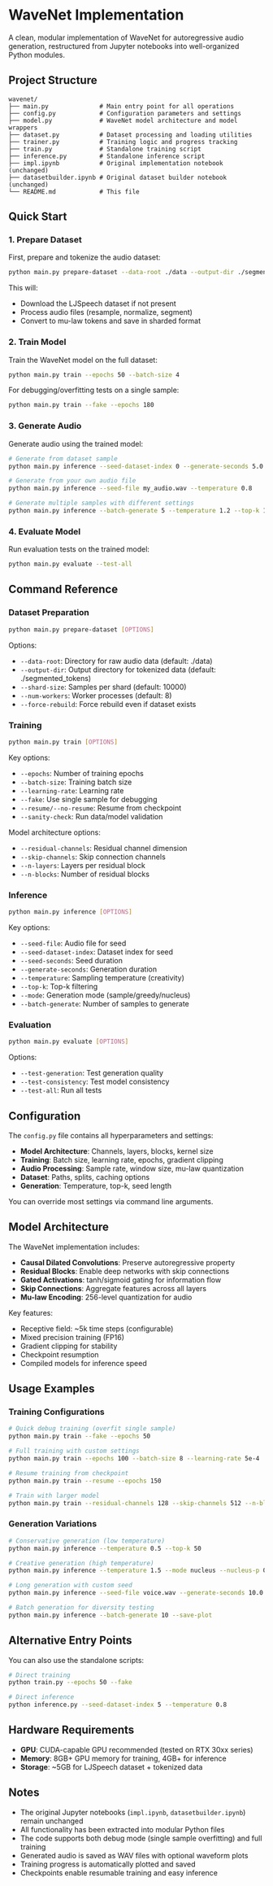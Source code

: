 # WaveNet Implementation

A clean, modular implementation of WaveNet for autoregressive audio generation, restructured from Jupyter notebooks into well-organized Python modules.

## Project Structure

```
wavenet/
├── main.py              # Main entry point for all operations
├── config.py            # Configuration parameters and settings
├── model.py             # WaveNet model architecture and model wrappers
├── dataset.py           # Dataset processing and loading utilities
├── trainer.py           # Training logic and progress tracking
├── train.py             # Standalone training script
├── inference.py         # Standalone inference script
├── impl.ipynb           # Original implementation notebook (unchanged)
├── datasetbuilder.ipynb # Original dataset builder notebook (unchanged)
└── README.md            # This file
```

## Quick Start

### 1. Prepare Dataset

First, prepare and tokenize the audio dataset:

```bash
python main.py prepare-dataset --data-root ./data --output-dir ./segmented_tokens
```

This will:
- Download the LJSpeech dataset if not present
- Process audio files (resample, normalize, segment)
- Convert to mu-law tokens and save in sharded format

### 2. Train Model

Train the WaveNet model on the full dataset:

```bash
python main.py train --epochs 50 --batch-size 4
```

For debugging/overfitting tests on a single sample:

```bash
python main.py train --fake --epochs 180
```

### 3. Generate Audio

Generate audio using the trained model:

```bash
# Generate from dataset sample
python main.py inference --seed-dataset-index 0 --generate-seconds 5.0

# Generate from your own audio file
python main.py inference --seed-file my_audio.wav --temperature 0.8

# Generate multiple samples with different settings
python main.py inference --batch-generate 5 --temperature 1.2 --top-k 100
```

### 4. Evaluate Model

Run evaluation tests on the trained model:

```bash
python main.py evaluate --test-all
```

## Command Reference

### Dataset Preparation

```bash
python main.py prepare-dataset [OPTIONS]
```

Options:
- `--data-root`: Directory for raw audio data (default: ./data)
- `--output-dir`: Output directory for tokenized data (default: ./segmented_tokens)
- `--shard-size`: Samples per shard (default: 10000)
- `--num-workers`: Worker processes (default: 8)
- `--force-rebuild`: Force rebuild even if dataset exists

### Training

```bash
python main.py train [OPTIONS]
```

Key options:
- `--epochs`: Number of training epochs
- `--batch-size`: Training batch size
- `--learning-rate`: Learning rate
- `--fake`: Use single sample for debugging
- `--resume/--no-resume`: Resume from checkpoint
- `--sanity-check`: Run data/model validation

Model architecture options:
- `--residual-channels`: Residual channel dimension
- `--skip-channels`: Skip connection channels
- `--n-layers`: Layers per residual block
- `--n-blocks`: Number of residual blocks

### Inference

```bash
python main.py inference [OPTIONS]
```

Key options:
- `--seed-file`: Audio file for seed
- `--seed-dataset-index`: Dataset index for seed
- `--seed-seconds`: Seed duration
- `--generate-seconds`: Generation duration
- `--temperature`: Sampling temperature (creativity)
- `--top-k`: Top-k filtering
- `--mode`: Generation mode (sample/greedy/nucleus)
- `--batch-generate`: Number of samples to generate

### Evaluation

```bash
python main.py evaluate [OPTIONS]
```

Options:
- `--test-generation`: Test generation quality
- `--test-consistency`: Test model consistency
- `--test-all`: Run all tests

## Configuration

The `config.py` file contains all hyperparameters and settings:

- **Model Architecture**: Channels, layers, blocks, kernel size
- **Training**: Batch size, learning rate, epochs, gradient clipping
- **Audio Processing**: Sample rate, window size, mu-law quantization
- **Dataset**: Paths, splits, caching options
- **Generation**: Temperature, top-k, seed length

You can override most settings via command line arguments.

## Model Architecture

The WaveNet implementation includes:

- **Causal Dilated Convolutions**: Preserve autoregressive property
- **Residual Blocks**: Enable deep networks with skip connections
- **Gated Activations**: tanh/sigmoid gating for information flow
- **Skip Connections**: Aggregate features across all layers
- **Mu-law Encoding**: 256-level quantization for audio

Key features:
- Receptive field: ~5k time steps (configurable)
- Mixed precision training (FP16)
- Gradient clipping for stability
- Checkpoint resumption
- Compiled models for inference speed

## Usage Examples

### Training Configurations

```bash
# Quick debug training (overfit single sample)
python main.py train --fake --epochs 50

# Full training with custom settings
python main.py train --epochs 100 --batch-size 8 --learning-rate 5e-4

# Resume training from checkpoint
python main.py train --resume --epochs 150

# Train with larger model
python main.py train --residual-channels 128 --skip-channels 512 --n-blocks 6
```

### Generation Variations

```bash
# Conservative generation (low temperature)
python main.py inference --temperature 0.5 --top-k 50

# Creative generation (high temperature)
python main.py inference --temperature 1.5 --mode nucleus --nucleus-p 0.9

# Long generation with custom seed
python main.py inference --seed-file voice.wav --generate-seconds 10.0

# Batch generation for diversity testing
python main.py inference --batch-generate 10 --save-plot
```

## Alternative Entry Points

You can also use the standalone scripts:

```bash
# Direct training
python train.py --epochs 50 --fake

# Direct inference
python inference.py --seed-dataset-index 5 --temperature 0.8
```

## Hardware Requirements

- **GPU**: CUDA-capable GPU recommended (tested on RTX 30xx series)
- **Memory**: 8GB+ GPU memory for training, 4GB+ for inference
- **Storage**: ~5GB for LJSpeech dataset + tokenized data

## Notes

- The original Jupyter notebooks (`impl.ipynb`, `datasetbuilder.ipynb`) remain unchanged
- All functionality has been extracted into modular Python files
- The code supports both debug mode (single sample overfitting) and full training
- Generated audio is saved as WAV files with optional waveform plots
- Training progress is automatically plotted and saved
- Checkpoints enable resumable training and easy inference
